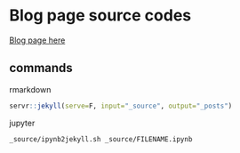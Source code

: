 # Blog page source codes

[Blog page here](https://canid-56.github.io/blog/)

## commands

rmarkdown

```r
servr::jekyll(serve=F, input="_source", output="_posts")
```

jupyter

```bash
_source/ipynb2jekyll.sh _source/FILENAME.ipynb
```